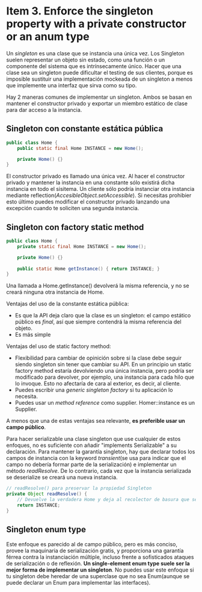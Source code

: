 # Item 3. Enforce the singleton property with a private constructor or an anum type

Un *singleton* es una clase que se instancia una única vez. Los Singleton suelen representar un objeto sin estado, como una función o un componente del sistema que es intrínsecamente único. Hacer que una clase sea un singleton puede dificultar el testing de sus clientes, porque es imposible sustituir una implementación mockeada de un singleton a menos que implemente una interfaz que sirva como su tipo.

Hay 2 maneras comunes de implementar un singleton. Ambos se basan en mantener el constructor privado y exportar un miembro estático de clase para dar acceso a la instancia.

## Singleton con constante estática pública

```Java
public class Home {
    public static final Home INSTANCE = new Home();

    private Home() {}
}
```

El constructor privado es llamado una única vez. Al hacer el constructor privado y mantener la instancia en una constante sólo existirá dicha instancia en todo el sisitema. Un cliente sólo podría instanciar otra instancia mediante reflection(*AccesibleObject.setAccessible*). Si necesitas prohibier esto último puedes modificar el constructor privado lanzando una excepción cuando te soliciten una segunda instancia.

## Singleton con factory static method

```Java
public class Home {
    private static final Home INSTANCE = new Home();

    private Home() {}
    
    public static Home getInstance() { return INSTANCE; }
}
```
Una llamada a Home.getInstance() devolverá la misma referencia, y no se creará ninguna otra instancia de Home.

Ventajas del uso de la constante estática pública: 
* Es que la API deja claro que la clase es un singleton: el campo estático público es *final*, así que siempre contendrá la misma referencia del objeto. 
* Es más simple

Ventajas del uso de static factory method:
* Flexibilidad para cambiar de opinición sobre si la clase debe seguir siendo singleton sin tener que cambiar su API. En un principio un static factory method estaría devolviendo una única instancia, pero podría ser modificado para devolver, por ejemplo, una instancia para cada hilo que lo invoque. Esto no afectaría de cara al exterior, es decir, al cliente.
* Puedes escribir una *generic singleton factory* si tu aplicación lo necesita.
* Puedes usar un *method reference* como supplier. Homer::instance es un Supplier<Home>. 

A menos que una de estas ventajas sea relevante, **es preferible usar un campo público**.

Para hacer serializable una clase singleton que use cualquier de estos enfoques, no es suficiente con añadir "implements Serializable" a su declaración. Para mantener la garantía singleton, hay que declarar todos los campos de instancia con la keyword *transient*(se usa para indicar que el campo no debería formar parte de la serialización) e implementar un método *readResolve*. De lo contrario, cada vez que la instancia serializada se deserialize se creará una nueva instancia. 

```Java 
// readResolve() para preservar la propiedad Singleton
private Object readResolve() {
    // Devuelve la verdadera Home y deja al recolector de basura que se encargue del imitador de Home
    return INSTANCE;
}
```

## Singleton enum type

Este enfoque es parecido al de campo público, pero es más conciso, provee la maquinaria de serialización gratis, y proporciona una garantía férrea contra la instanciación múltiple, incluso frente a sofisticados ataques de serialización o de reflexión. **Un single-element enum type suele ser la mejor forma de implementar un singleton**. No puedes usar este enfoque si tu singleton debe heredar de una superclase que no sea Enum(aunque se puede declarar un Enum para implementar las interfaces). 

